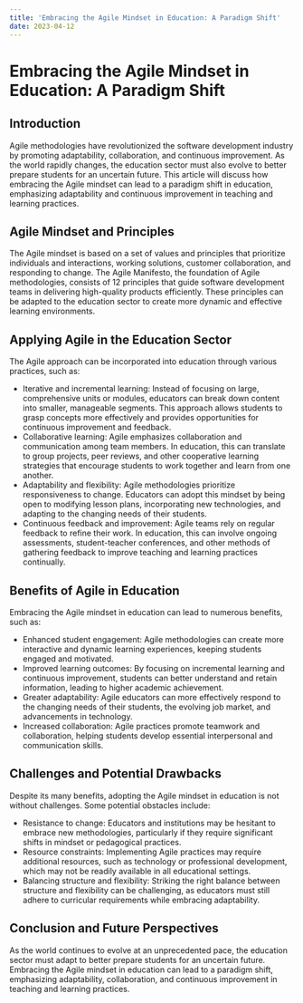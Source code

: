 ```yaml
---
title: 'Embracing the Agile Mindset in Education: A Paradigm Shift'
date: 2023-04-12
---
```


# Embracing the Agile Mindset in Education: A Paradigm Shift

## Introduction

Agile methodologies have revolutionized the software development industry by promoting adaptability, collaboration, and continuous improvement. As the world rapidly changes, the education sector must also evolve to better prepare students for an uncertain future. This article will discuss how embracing the Agile mindset can lead to a paradigm shift in education, emphasizing adaptability and continuous improvement in teaching and learning practices.

## Agile Mindset and Principles

The Agile mindset is based on a set of values and principles that prioritize individuals and interactions, working solutions, customer collaboration, and responding to change. The Agile Manifesto, the foundation of Agile methodologies, consists of 12 principles that guide software development teams in delivering high-quality products efficiently. These principles can be adapted to the education sector to create more dynamic and effective learning environments.

## Applying Agile in the Education Sector

The Agile approach can be incorporated into education through various practices, such as:

- Iterative and incremental learning: Instead of focusing on large, comprehensive units or modules, educators can break down content into smaller, manageable segments. This approach allows students to grasp concepts more effectively and provides opportunities for continuous improvement and feedback.
- Collaborative learning: Agile emphasizes collaboration and communication among team members. In education, this can translate to group projects, peer reviews, and other cooperative learning strategies that encourage students to work together and learn from one another.
- Adaptability and flexibility: Agile methodologies prioritize responsiveness to change. Educators can adopt this mindset by being open to modifying lesson plans, incorporating new technologies, and adapting to the changing needs of their students.
- Continuous feedback and improvement: Agile teams rely on regular feedback to refine their work. In education, this can involve ongoing assessments, student-teacher conferences, and other methods of gathering feedback to improve teaching and learning practices continually.

## Benefits of Agile in Education

Embracing the Agile mindset in education can lead to numerous benefits, such as:

- Enhanced student engagement: Agile methodologies can create more interactive and dynamic learning experiences, keeping students engaged and motivated.
- Improved learning outcomes: By focusing on incremental learning and continuous improvement, students can better understand and retain information, leading to higher academic achievement.
- Greater adaptability: Agile educators can more effectively respond to the changing needs of their students, the evolving job market, and advancements in technology.
- Increased collaboration: Agile practices promote teamwork and collaboration, helping students develop essential interpersonal and communication skills.

## Challenges and Potential Drawbacks

Despite its many benefits, adopting the Agile mindset in education is not without challenges. Some potential obstacles include:

- Resistance to change: Educators and institutions may be hesitant to embrace new methodologies, particularly if they require significant shifts in mindset or pedagogical practices.
- Resource constraints: Implementing Agile practices may require additional resources, such as technology or professional development, which may not be readily available in all educational settings.
- Balancing structure and flexibility: Striking the right balance between structure and flexibility can be challenging, as educators must still adhere to curricular requirements while embracing adaptability.

## Conclusion and Future Perspectives

As the world continues to evolve at an unprecedented pace, the education sector must adapt to better prepare students for an uncertain future. Embracing the Agile mindset in education can lead to a paradigm shift, emphasizing adaptability, collaboration, and continuous improvement in teaching and learning practices.

